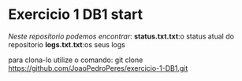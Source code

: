 # Exercicio 1 DB1 start 

*Neste repositorio podemos encontrar*:
**status.txt.txt**:o status atual do repositorio
**logs.txt.txt**:os seus logs  

para clona-lo utilize o comando:
git clone <https://github.com/JoaoPedroPeres/exercicio-1-DB1.git>
